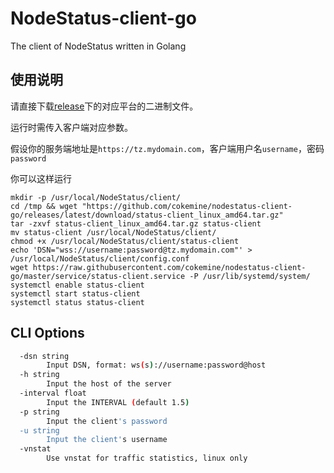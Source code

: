 # NodeStatus-client-go

The client of NodeStatus written in Golang

## 使用说明

请直接下载[release](https://github.com/cokemine/nodestatus-client-go/releases)下的对应平台的二进制文件。

运行时需传入客户端对应参数。

假设你的服务端地址是`https://tz.mydomain.com`，客户端用户名`username`，密码`password`

你可以这样运行

```shell
mkdir -p /usr/local/NodeStatus/client/
cd /tmp && wget "https://github.com/cokemine/nodestatus-client-go/releases/latest/download/status-client_linux_amd64.tar.gz"
tar -zxvf status-client_linux_amd64.tar.gz status-client
mv status-client /usr/local/NodeStatus/client/
chmod +x /usr/local/NodeStatus/client/status-client
echo 'DSN="wss://username:password@tz.mydomain.com"' > /usr/local/NodeStatus/client/config.conf
wget https://raw.githubusercontent.com/cokemine/nodestatus-client-go/master/service/status-client.service -P /usr/lib/systemd/system/
systemctl enable status-client
systemctl start status-client
systemctl status status-client
```

## CLI Options

```bash
  -dsn string
        Input DSN, format: ws(s)://username:password@host
  -h string
        Input the host of the server
  -interval float
        Input the INTERVAL (default 1.5)
  -p string
        Input the client's password
  -u string
        Input the client's username
  -vnstat
        Use vnstat for traffic statistics, linux only
```

